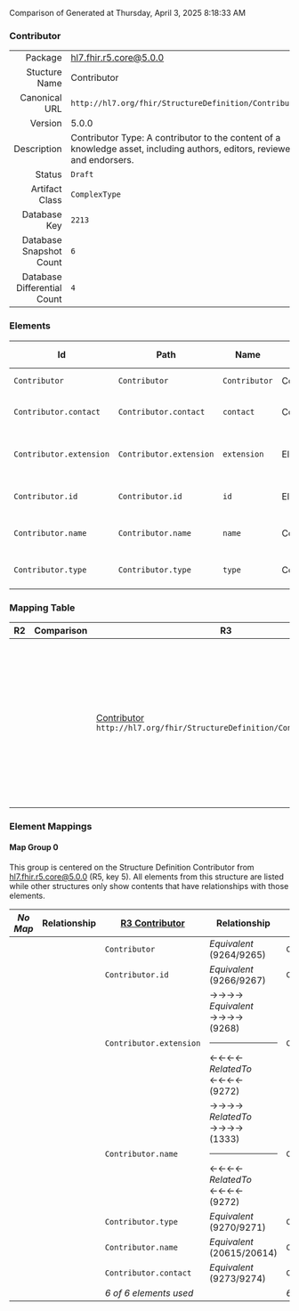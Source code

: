 Comparison of 
Generated at Thursday, April 3, 2025 8:18:33 AM

### Contributor

|      |     |
| ---: | --- |
| Package | hl7.fhir.r5.core@5.0.0 |
| Stucture Name | Contributor |
| Canonical URL | `http://hl7.org/fhir/StructureDefinition/Contributor` |
| Version | 5.0.0 |
| Description | Contributor Type: A contributor to the content of a knowledge asset, including authors, editors, reviewers, and endorsers. |
| Status | `Draft` |
| Artifact Class | `ComplexType` |
| Database Key | `2213` |
| Database Snapshot Count | `6` |
| Database Differential Count | `4` |

### Elements

| Id | Path | Name | Base Path | Short | Cardinality | Collated Type | Binding Strength | Binding Value Set |
| -- | ---- | ---- | --------- | ----- | ----------- | ------------- | ---------------- | ----------------- |
| `Contributor` | `Contributor` | `Contributor` | Contributor | Contributor information | 0..* | Contributor |  |  |
| `Contributor.contact` | `Contributor.contact` | `contact` | Contributor.contact | Contact details of the contributor | 0..* | ContactDetail |  |  |
| `Contributor.extension` | `Contributor.extension` | `extension` | Element.extension | Additional content defined by implementations | 0..* | Extension |  |  |
| `Contributor.id` | `Contributor.id` | `id` | Element.id | Unique id for inter-element referencing | 0..1 | id |  |  |
| `Contributor.name` | `Contributor.name` | `name` | Contributor.name | Who contributed the content | 1..1 | string |  |  |
| `Contributor.type` | `Contributor.type` | `type` | Contributor.type | author \| editor \| reviewer \| endorser | 1..1 | code | `Required` | `http://hl7.org/fhir/ValueSet/contributor-type|5.0.0` |
### Mapping Table

| R2 | Comparison | R3 | Comparison | R4 | Comparison | R4B | Comparison | R5
| --- | --- | --- | --- | --- | --- | --- | --- | ---
| | | [Contributor](/docs/R3/ComplexTypes/Contributor.md)<br/> `http://hl7.org/fhir/StructureDefinition/Contributor\|3.0.2` | →→→→→→→<br/>`RelatedTo`<br/>- DBKey: `390`<br/>- Reviewed: `n/a`<br/>- By: `n/a`<br/>→→→→→→→<hr/>←←←←←←←<br/>`Equivalent`<br/>- DBKey: `586`<br/>- Reviewed: `n/a`<br/>- By: `n/a`<br/>←←←←←←←| [Contributor](/docs/R4/ComplexTypes/Contributor.md)<br/> `http://hl7.org/fhir/StructureDefinition/Contributor\|4.0.1` | →→→→→→→<br/>`Equivalent`<br/>- DBKey: `1325`<br/>- Reviewed: `n/a`<br/>- By: `n/a`<br/>→→→→→→→<hr/>←←←←←←←<br/>`Equivalent`<br/>- DBKey: `1326`<br/>- Reviewed: `n/a`<br/>- By: `n/a`<br/>←←←←←←←| [Contributor](/docs/R4B/ComplexTypes/Contributor.md)<br/> `http://hl7.org/fhir/StructureDefinition/Contributor\|4.3.0` | →→→→→→→<br/>`Equivalent`<br/>- DBKey: `898`<br/>- Reviewed: `n/a`<br/>- By: `n/a`<br/>→→→→→→→<hr/>←←←←←←←<br/>`Equivalent`<br/>- DBKey: `1127`<br/>- Reviewed: `n/a`<br/>- By: `n/a`<br/>←←←←←←←| [Contributor](/docs/R5/ComplexTypes/Contributor.md)<br/> `http://hl7.org/fhir/StructureDefinition/Contributor\|5.0.0` 

### Element Mappings


#### Map Group 0

This group is centered on the Structure Definition Contributor from hl7.fhir.r5.core@5.0.0 (R5, key 5).
All elements from this structure are listed while other structures only show contents that have relationships with those elements.

| *No Map* | Relationship | [R3 Contributor](/docs/R3/ComplexTypes/Contributor.md)| Relationship | [R4 Contributor](/docs/R4/ComplexTypes/Contributor.md)| Relationship | [R4B Contributor](/docs/R4B/ComplexTypes/Contributor.md)| Relationship | R5 Contributor
| --- | --- | --- | --- | --- | --- | --- | --- | ---
| | | `Contributor`| _Equivalent_<br/>(9264/9265)| `Contributor`| _Equivalent_<br/>(20616/20617)| `Contributor`| _Equivalent_<br/>(35741/35742)| **`Contributor`**
| | | `Contributor.id`| _Equivalent_<br/>(9266/9267)| `Contributor.id`| _Equivalent_<br/>(20618/20619)| `Contributor.id`| _Equivalent_<br/>(35743/35744)| **`Contributor.id`**
| | | `Contributor.extension`| →→→→ _Equivalent_ →→→→ <br/>(9268)<hr/>←←←← _RelatedTo_ ←←←← <br/>(9272)| `Contributor.extension`| _Equivalent_<br/>(20620/20621)| `Contributor.extension`| _Equivalent_<br/>(35745/35746)| **`Contributor.extension`**
| | | `Contributor.name`| →→→→ _RelatedTo_ →→→→ <br/>(1333)<hr/>←←←← _RelatedTo_ ←←←← <br/>(9272)| `Contributor.extension`| _Equivalent_<br/>(20620/20621)| `Contributor.extension`| _Equivalent_<br/>(35745/35746)| **`Contributor.extension`**
| | | `Contributor.type`| _Equivalent_<br/>(9270/9271)| `Contributor.type`| _Equivalent_<br/>(20622/20623)| `Contributor.type`| _Equivalent_<br/>(35747/35748)| **`Contributor.type`**
| | | `Contributor.name`| _Equivalent_<br/>(20615/20614)| `Contributor.name`| _Equivalent_<br/>(20624/20625)| `Contributor.name`| _Equivalent_<br/>(35749/35750)| **`Contributor.name`**
| | | `Contributor.contact`| _Equivalent_<br/>(9273/9274)| `Contributor.contact`| _Equivalent_<br/>(20626/20627)| `Contributor.contact`| _Equivalent_<br/>(35751/35752)| **`Contributor.contact`**
| | | *6 of 6 elements used* | | *6 of 6 elements used* | | *6 of 6 elements used* | | *6 of 6 elements used* 

